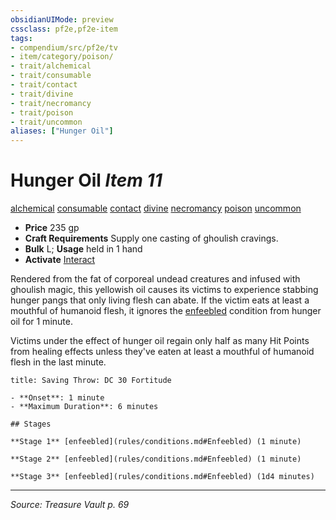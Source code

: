 ```yaml
---
obsidianUIMode: preview
cssclass: pf2e,pf2e-item
tags:
- compendium/src/pf2e/tv
- item/category/poison/
- trait/alchemical
- trait/consumable
- trait/contact
- trait/divine
- trait/necromancy
- trait/poison
- trait/uncommon
aliases: ["Hunger Oil"]
---
```

# Hunger Oil *Item 11*  
[alchemical](alchemical.md "Alchemical Item Trait")  [consumable](consumable.md "Consumable Item Trait")  [contact](contact.md "Contact Item Trait")  [divine](divine.md "Divine Tradition Trait")  [necromancy](necromancy.md "Necromancy School Trait")  [poison](Reference/Rules/Traits/poison.md "Poison Effect Trait")  [uncommon](uncommon.md "Uncommon Rarity Trait")  

- **Price** 235 gp
- **Craft Requirements** Supply one casting of ghoulish cravings.
- **Bulk** L; **Usage** held in 1 hand
- **Activate** [Interact](interact.md)

Rendered from the fat of corporeal undead creatures and infused with ghoulish magic, this yellowish oil causes its victims to experience stabbing hunger pangs that only living flesh can abate. If the victim eats at least a mouthful of humanoid flesh, it ignores the [enfeebled](conditions.md#Enfeebled) condition from hunger oil for 1 minute.

Victims under the effect of hunger oil regain only half as many Hit Points from healing effects unless they've eaten at least a mouthful of humanoid flesh in the last minute.

```ad-inline-affliction
title: Saving Throw: DC 30 Fortitude

- **Onset**: 1 minute
- **Maximum Duration**: 6 minutes

## Stages

**Stage 1** [enfeebled](rules/conditions.md#Enfeebled) (1 minute)

**Stage 2** [enfeebled](rules/conditions.md#Enfeebled) (1 minute)

**Stage 3** [enfeebled](rules/conditions.md#Enfeebled) (1d4 minutes)
```


---
*Source: Treasure Vault p. 69*